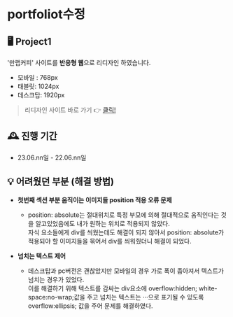 # portfoliot수정

## 🖥️ Project1
'만랩커피' 사이트를 <strong>반응형 웹</strong>으로 리디자인 하였습니다.</br>
- 모바일 : 768px</br>
- 태블릿: 1024px</br>
- 데스크탑: 1920px

> 리디자인 사이트 바로 가기 👉 [클릭!](https://jieun822.github.io/portfolio/project1/project1.html#)


## 🕰️ 진행 기간
* 23.06.nn일 - 22.06.nn일

## 💡 어려웠던 부분 (해결 방법)  
- **첫번째 섹션 부분 움직이는 이미지들 position 적용 오류 문제**
  - position: absolute는 절대위치로 특정 부모에 의해 절대적으로 움직인다는 것을 알고있었음에도 내가 원하는 위치로 적용되지 않았다. </br> 자식 요소들에게 div를 씌웠는데도 해결이 되지 않아서 position: absolute가 적용되야 할 이미지들을 묶어서 div를 씌워줬더니 해결이 되었다.
    
- **넘치는 텍스트 제어**
   - 데스크탑과 pc버전은 괜찮았지만 모바일의 경우 가로 폭이 좁아져서 텍스트가 넘치는 경우가 있었다.</br>이를 해결하기 위해 텍스트를 감싸는 div요소에 overflow:hidden; white-space:no-wrap;값을 주고 넘치는 텍스트는 ···으로 표기될 수 있도록 overflow:ellipsis; 값을 주어 문제를 해결하였다.
   

